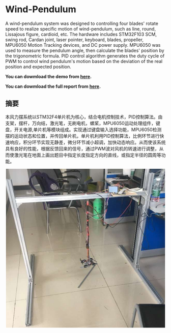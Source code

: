 # Wind-Pendulum

A wind-pendulum system was designed to controlling four blades' rotate speed to realize specific motion of wind-pendulum, such as line, round, Lissajous figure, cardioid, etc. The hardware includes STM32F103 SCM, swing rod, Cardan joint, laser pointer, keyboard, blades, propeller, MPU6050 Motion Tracking devices, and DC power supply. MPU6050 was used to measure the pendulum angle, then calculate the blades' position by the trigonometric formula. PID control algorithm generates the duty cycle of PWM to control wind pendulum's motion based on the deviation of the real position and expected position.

**You can dowmload the demo from [here](https://github.com/PrideLee/Wind-Pendulum/blob/master/demo.mp4).**

**You can dowmload the full report from [here](https://github.com/PrideLee/Wind-Pendulum/blob/master/%E9%A3%8E%E5%8A%9B%E6%91%86%E6%8E%A7%E5%88%B6%E7%B3%BB%E7%BB%9F_git.pdf).**


## 摘要
   本风力摆系统以STM32F4单片机为核心，结合电机控制技术，PID控制算法。由支架，摆杆，万向结，激光笔，无刷电机，螺桨，MPU6050运动处理组件，键盘，开关电源,单片机等模块组成。实现通过键盘输入选择功能，MPU6050检测摆的运动状态和位置，并传回单片机，单片机利用PID控制算法，比例环节进行快速响应，积分环节实现无静差，微分环节减小超调，加快动态响应。从而使该系统具有良好的性能，根据反馈回来的信号，通过PWM波对风机的转速进行调整，从而使激光笔在地面上画出题目中指定长度指定方向的直线，或指定半径的圆周等功能。

<div align=center><img width="500" height="500" src="https://github.com/PrideLee/Wind-Pendulum/blob/master/wind_pendulum_cover.png"/></div>


